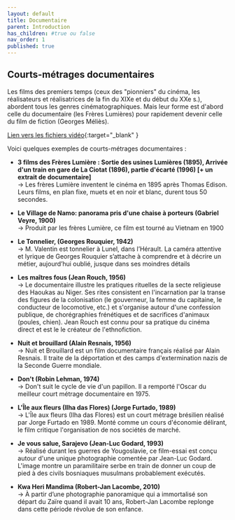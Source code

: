 ```yaml
---
layout: default
title: Documentaire
parent: Introduction
has_children: #true ou false
nav_order: 1
published: true
---
```

## Courts-métrages documentaires
Les films des premiers temps (ceux des "pionniers" du cinéma, les réalisateurs et réalisatrices de la fin du XIXe et du début du XXe s.), abordent tous les genres cinématographiques. Mais leur forme est d'abord celle du documentaire (les Frères Lumières) pour rapidement devenir celle du film de fiction (Georges Méliès). 

[Lien vers les fichiers vidéo](https://drive.google.com/drive/folders/1kR-Ov-a0fiSy0UBGQq-EekrwnyEG8HKj?usp=drive_link){:target="_blank" }

Voici quelques exemples de courts-métrages documentaires :
- **3 films des Frères Lumière : Sortie des usines Lumières (1895), Arrivée d'un train en gare de La Ciotat (1896), partie d'écarté (1996) [+ un extrait de documentaire]**  
→ Les frères Lumière inventent le cinéma en 1895 après Thomas Edison. Leurs films, en plan fixe, muets et en noir et blanc, durent tous 50 secondes.

- **Le Village de Namo: panorama pris d'une chaise à porteurs (Gabriel Veyre, 1900)**  
→ Produit par les frères Lumière, ce film est tourné au Vietnam en 1900

- **Le Tonnelier, (Georges Rouquier, 1942)**  
→ M. Valentin est tonnelier à Lunel, dans l’Hérault. La caméra attentive et lyrique de Georges Rouquier s’attache à comprendre et à décrire un métier, aujourd’hui oublié, jusque dans ses moindres détails

- **Les maîtres fous (Jean Rouch, 1956)**  
→ Le documentaire illustre les pratiques rituelles de la secte religieuse des Haoukas au Niger. Ses rites consistent en l'incarnation par la transe des figures de la colonisation (le gouverneur, la femme du capitaine, le conducteur de locomotive, etc.) et s'organise autour d'une confession publique, de chorégraphies frénétiques et de sacrifices d'animaux (poules, chien). Jean Rouch est connu pour sa pratique du cinéma direct et est le le créateur de l'ethnofiction.

- **Nuit et brouillard (Alain Resnais, 1956)**  
→ Nuit et Brouillard est un film documentaire français réalisé par Alain Resnais. Il traite de la déportation et des camps d'extermination nazis de la Seconde Guerre mondiale.

- **Don't (Robin Lehman, 1974)**  
→ Don't suit le cycle de vie d'un papillon. Il a remporté l'Oscar du meilleur court métrage documentaire en 1975.

- **L'Île aux fleurs (Ilha das Flores) (Jorge Furtado, 1989)**  
→ L'Île aux fleurs (Ilha das Flores) est un court métrage brésilien réalisé par Jorge Furtado en 1989. Monté comme un cours d'économie délirant, le film critique l'organisation de nos sociétés de marché. 

- **Je vous salue, Sarajevo (Jean-Luc Godard, 1993)**  
→ Réalisé durant les guerres de Yougoslavie, ce film-essai est conçu autour d'une unique photographie comentée par Jean-Luc Godard. L'image montre un paramilitaire serbe en train de donner un coup de pied à des civils bosniaques musulmans probablement exécutés.

- **Kwa Heri Mandima (Robert-Jan Lacombe, 2010)**  
→ À partir d’une photographie panoramique qui a immortalisé son départ du Zaïre quand il avait 10 ans, Robert-Jan Lacombe replonge dans cette période révolue de son enfance.